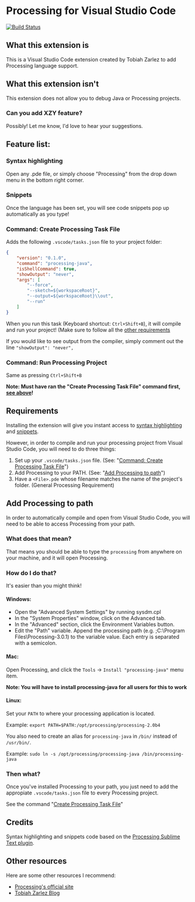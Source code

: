 # Processing for Visual Studio Code
[![Build Status](https://travis-ci.org/TobiahZ/processing-vscode.svg?branch=master)](https://travis-ci.org/TobiahZ/processing-vscode)
## What this extension is

This is a Visual Studio Code extension created by Tobiah Zarlez to add Processing language support.

## What this extension isn't

This extension does not allow you to debug Java or Processing projects.

### Can you add XZY feature?

Possibly! Let me know, I'd love to hear your suggestions.

## Feature list:
### Syntax highlighting

Open any .pde file, or simply choose "Processing" from the drop down menu in the bottom right corner.

### Snippets

Once the language has been set, you will see code snippets pop up automatically as you type!

### Command: Create Processing Task File

Adds the following `.vscode/tasks.json` file to your project folder:

```json
{
	"version": "0.1.0",
	"command": "processing-java",
	"isShellCommand": true,
	"showOutput": "never",
	"args": [
        "--force",
		"--sketch=${workspaceRoot}",
		"--output=${workspaceRoot}\\out",
		"--run"
    ]
}
```

When you run this task (Keyboard shortcut: `Ctrl+Shift+B`), it will compile and run your project! (Make sure to follow all the [other requirements](#Requirements)

If you would like to see output from the compiler, simply comment out the line `"showOutput": "never",`

### Command: Run Processing Project

Same as pressing `Ctrl+Shift+B`

**Note: Must have ran the "Create Processing Task File" command first, [see above](#Command-Run-Processing-Project)!**

## Requirements

Installing the extension will give you instant access to [syntax highlighting](#Syntax-highlighting) and [snippets](#snippets).

However, in order to compile and run your processing project from Visual Studio Code, you will need to do three things:

1. Set up your `.vscode/tasks.json` file. (See: "[Command: Create Processing Task File](#Command-Run-Processing-Project)")
1. Add Processing to your PATH. (See: "[Add Processing to path](#Add-Processing-to-path)")
1. Have a `<File>.pde` whose filename matches the name of the project's folder. (General Processing Requirement)

## Add Processing to path

In order to automatically compile and open from Visual Studio Code, you will need to be able to access Processing from your path.

### What does that mean?    
That means you should be able to type the `processing` from anywhere on your machine, and it will open Processing.

### How do I do that?

It's easier than you might think!

#### Windows:

* Open the "Advanced System Settings" by running sysdm.cpl
* In the "System Properties" window, click on the Advanced tab.
* In the "Advanced" section, click the Environment Variables button.
* Edit the "Path" variable. Append the processing path (e.g. ;C:\Program Files\Processing-3.0.1\) to the variable value. Each entry is separated with a semicolon.

#### Mac:

Open Processing, and click the `Tools` -> `Install "processing-java"` menu item.

**Note: You will have to install processing-java for all users for this to work**

#### Linux:

Set your `PATH` to where your processing application is located.

Example: `export PATH=$PATH:/opt/processing/processing-2.0b4`

You also need to create an alias for `processing-java` in `/bin/` instead of `/usr/bin/`.

Example: `sudo ln -s /opt/processing/processing-java /bin/processing-java`

### Then what?

Once you've installed Processing to your path, you just need to add the appropiate `.vscode/tasks.json` file to every Processing project.

See the command "[Create Processing Task File](#Command-Run-Processing-Project)"

## Credits

Syntax highlighting and snippets code based on the [Processing Sublime Text plugin](https://github.com/b-g/processing-sublime).

## Other resources

Here are some other resources I recommend:

* [Processing's official site](https://processing.org/)
* [Tobiah Zarlez Blog](http://www.TobiahZ.com)
